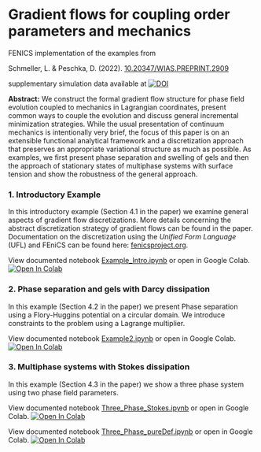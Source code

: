 
<h1>Gradient flows for coupling order parameters and mechanics</h1>

FENICS implementation of the examples from

Schmeller, L. & Peschka, D. (2022). [10.20347/WIAS.PREPRINT.2909](http://dx.doi.org/10.20347/WIAS.PREPRINT.2909)

supplementary simulation data available at [![DOI](https://zenodo.org/badge/DOI/10.5281/zenodo.5832662.svg)](https://doi.org/10.5281/zenodo.5832662)

**Abstract:** We construct the formal gradient flow structure for phase field evolution coupled to mechanics in Lagrangian coordinates, present common ways to couple the evolution and discuss general incremental minimization strategies. While the usual presentation of continuum mechanics is intentionally very brief, the focus of this paper is on an extensible functional analytical framework and a discretization approach that preserves an appropriate variational structure as much as possible. As examples, we first present phase separation and swelling of gels and then the approach of stationary states of multiphase systems with surface tension and show the robustness of the general approach.

<h3>1. Introductory Example</h3>

In this introductory example (Section 4.1 in the paper) we examine general aspects of gradient flow discretizations. More details concerning the abstract discretization strategy of gradient flows can be found in the paper. Documentation on the discretization using the *Unified Form Language* (UFL) and FEniCS can be found here: [fenicsproject.org](https://fenicsproject.org).

View documented notebook [Example_Intro.ipynb](colab/Example_Intro.ipynb) or open in Google Colab. [![Open In Colab](https://colab.research.google.com/assets/colab-badge.svg)](https://colab.research.google.com/github/schmellerl/gradient_flows_order_parameters_mechanics/blob/main/colab/Example_Intro.ipynb)

<h3>2. Phase separation and gels with Darcy dissipation </h3>

In this example (Section 4.2 in the paper) we present Phase separation using a Flory-Huggins potential on a circular domain. We introduce constraints to the problem using a Lagrange multiplier.
  
View documented notebook [Example2.ipynb](colab/Example2.ipynb) or open in Google Colab. [![Open In Colab](https://colab.research.google.com/assets/colab-badge.svg)](https://colab.research.google.com/github/schmellerl/gradient_flows_order_parameters_mechanics/blob/main/colab/Example2.ipynb)

<h3>3. Multiphase systems with Stokes dissipation </h3>

In this example (Section 4.3 in the paper) we show a three phase system using two phase field parameters. 

View documented notebook [Three_Phase_Stokes.ipynb](colab/Three_Phase_Stokes.ipynb) or open in Google Colab. [![Open In Colab](https://colab.research.google.com/assets/colab-badge.svg)](https://colab.research.google.com/github/schmellerl/gradient_flows_order_parameters_mechanics/blob/main/colab/Three_Phase_Stokes.ipynb)

View documented notebook [Three_Phase_pureDef.ipynb](colab/Three_Phase_pureDef.ipynb) or open in Google Colab. [![Open In Colab](https://colab.research.google.com/assets/colab-badge.svg)](https://colab.research.google.com/github/schmellerl/gradient_flows_order_parameters_mechanics/blob/main/colab/Three_Phase_pureDef.ipynb)
